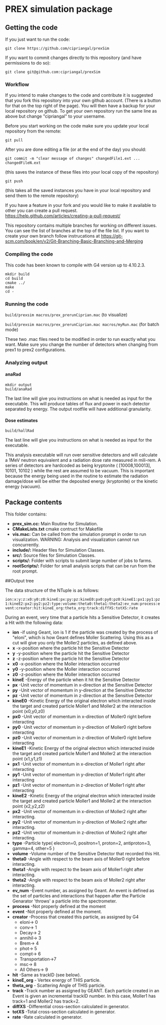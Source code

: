 # PREX simulation package

## Getting the code
If you just want to run the code:
 ```
 git clone https://github.com/cipriangal/prexSim
 ```
If you want to commit changes directly to this repository (and have permissions to do so):
 ```
 git clone git@github.com:cipriangal/prexSim
 ```

### Workflow
If you intend to make changes to the code and contribute it is suggested that you fork this repository into your own github account. (There is a button for that on the top right of the page). You will then have a backup for your local repository on github. To get your own repository run the same line as above but change "cipriangal" to your username.

Before you start working on the code make sure you update your local repository from the remote:
 ```
 git pull
 ```
After you are done editing a file (or at the end of the day) you should:
```
git commit -m "clear message of changes" changedFile1.ext ... changedFileN.ext
``` 
(this saves the instance of these files into your local copy of the repository)
```
git push
``` 
(this takes all the saved instances you have in your local repository and send them to the remote repository)

If you have a feature in your fork and you would like to make it available to other you can create a pull request. https://help.github.com/articles/creating-a-pull-request/

This repository contains multiple branches for working on different issues. You can see the list of branches at the top of the file list. If you want to create your own branch follow instrucations at https://git-scm.com/book/en/v2/Git-Branching-Basic-Branching-and-Merging 

### Compiling the code
This code has been known to compile with G4 version up to 4.10.2.3.	
 ```
 mkdir build
 cd build
 cmake ../
 make
 cd -
 ```
### Running the code
 `build/prexsim macros/prex_prerunCiprian.mac` (to visualize)
 
 `build/prexsim macros/prex_prerunCiprian.mac macros/myRun.mac` (for batch mode)

These two .mac files need to be modified in order to run exactly what you want. Make sure you change the number of detectors when changing from prex1 to prex2 configurations.

### Analyzing output

#### anaRad
 ```
 mkdir output
 build/anaRad 
 ```
 
The last line will give you instructions on what is needed as input for the executable. This will produce tables of flux and power in each detector separated by energy. The output rootfile will have additional granularity.

#### Dose estimates
 `build/hallRad`
 
The last line will give you instructions on what is needed as input for the executable.

This analysis executable will run over sensitive detectors and will calculate a 1MeV neutron equivalent and a radiation dose rate measured in mili-rem. A series of detectors are hardcoded as being kryptonite ( [10008,100013], 10101, 10102 ) while the rest are assumed to be vacuum. This is important because the energy being used in the routine to estimate the radiation damage/dose will be either the deposited energy (kryptonite) or the kinetic energy (vacuum).

## Package contents
This folder contains:

* **prex_sim.cc:**	Main Routine for Simulation.
* **CMakeLists.txt**	cmake contruct for Makefile
* **vis.mac:**		Can be called from the simulation prompt in order to run visualization. WARNING: Analysis and visualization cannot run concurrently.
* **include/:**		Header files for Simulation Classes.
* **src/:**		Source files for Simulation Classes.
* **scripts/:**		Folder with scripts to submit large number of jobs to farms.
* **rootScripts/:**	Folder for small analysis scripts that can be run from the root prompt.

##Output tree

The data structure of the NTuple is as follows:

 `ion:x:y:z:x0:y0:z0:kineE:px:py:pz:kineE0:px0:py0:pz0:kineE1:px1:py1:pz1:kineE2:px2:py2:pz2:type:volume:theta0:theta1:theta2:ev_num:process:event:creator:hit:kineE_org:theta_org:track:diffXS:totXS:rate`

During an event, very time that a particle hits a Sensitive 
Detector, it creates a Hit with the following data:

* **ion**	-if using Geant, ion is 1 if the particle was created by the process of "eIoni", which is how Geant defines Moller Scattering. Using this as a cut will give you only the Moller2 particles, as defined above.
* **x**	-x-position where the particle hit the Sensitive Detector
* **y**	-y-position where the particle hit the Sensitive Detector
* **z**	-z-position where the particle hit the Sensitive Detector
* **x0**	-x-position where the Moller interaction occurred
* **y0**	-y-position where the Moller interaction occurred
* **z0**	-z-position where the Moller interaction occurred
* **kineE**	-Energy of the particle when it hit the Sensitive Detector
* **px**	-Unit vector of momentum in x-direction at the Sensitive Detector
* **py**	-Unit vector of momentum in y-direction at the Sensitive Detector
* **pz**	-Unit vector of momentum in z-direction at the Sensitive Detector
* **kineE0**	-Kinetic Energy of the original electron which interacted inside the target and created particle Moller1 and Moller2 at the interaction point (x0,y0,z0) 
* **px0**	-Unit vector of momentum in x-direction of Moller0 right before interacting
* **py0**	-Unit vector of momentum in y-direction of Moller0 right before interacting
* **pz0**	-Unit vector of momentum in z-direction of Moller0 right before interacting
* **kineE1**	-Kinetic Energy of the original electron which interacted inside the target and created particle Moller1 and Moller2 at the interaction point (x1,y1,z1) 
* **px1**	-Unit vector of momentum in x-direction of Moller1 right after interacting
* **py1**	-Unit vector of momentum in y-direction of Moller1 right after interacting
* **pz1**	-Unit vector of momentum in z-direction of Moller1 right after interacting
* **kineE2**	-Kinetic Energy of the original electron which interacted inside the target and created particle Moller1 and Moller2 at the interaction point (x2,y2,z2)
* **px2**	-Unit vector of momentum in x-direction of Moller2 right after interacting.
* **py2**	-Unit vector of momentum in y-direction of Moller2 right after interacting.
* **pz2**	-Unit vector of momentum in z-direction of Moller2 right after interacting.
* **type**	-Particle type( electron=0, positron=1, proton=2, antiproton=3, gamma=4, other=5 )
* **volume**	-Volume number of the Sensitive Detector that recorded this Hit.
* **theta0**	-Angle with respect to the beam axis of Moller0 right before interacting.
* **theta1**	-Angle with respect to the beam axis of Moller1 right after interacting.
* **theta2**	-Angle with respect to the beam axis of Moller2 right after interacting.
* **ev_num**	-Event number, as assigned by Geant. An event is defined as the set of particles and interactions that happen after the Particle Genarator 'throws' a particle into the spectrometer.
* **process**	-Not properly defined at the moment
* **event**	-Not properly defined at the moment.
* **creator**	-Process that created this particle, as assigned by G4
	* eIoni->         0     
	* conv->          1
	* Decay->         2
	* annihil->       3
	* Brem->          4
	* phot->          5
	* compt->         6
	* Transportation->7
	* msc->           8
	* All Others->    9
* **hit**	-Same as trackID (see below).
* **kineE_org** - Vertex energy of THIS particle. 
* **theta_org** - Scattering Angle of THIS particle.
* **track**	-Track number as assigned by GEANT. Each particle created in an Event is given an incremental trackID number. In this case, Moller1 has track=1 and Moller2 has track=2.
* **diffXS**	-Differential cross-section calculated in generator.
* **totXS**	-Total cross-section calculated in generator.
* **rate**    -Rate calculated in generator.

